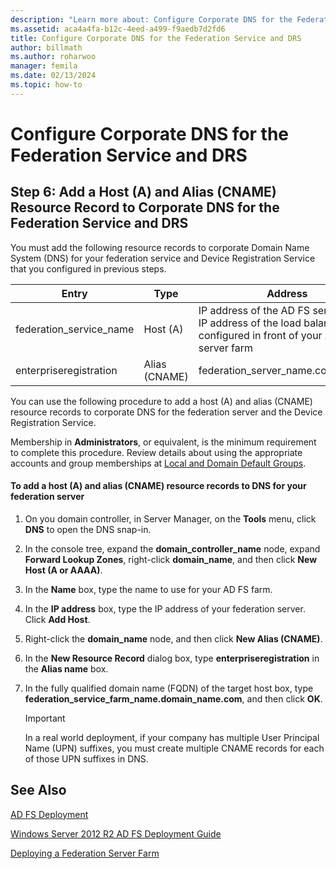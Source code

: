 ```yaml
---
description: "Learn more about: Configure Corporate DNS for the Federation Service and DRS"
ms.assetid: aca4a4fa-b12c-4eed-a499-f9aedb7d2fd6
title: Configure Corporate DNS for the Federation Service and DRS
author: billmath
ms.author: roharwoo
manager: femila
ms.date: 02/13/2024
ms.topic: how-to
---
```


# Configure Corporate DNS for the Federation Service and DRS

## Step 6: Add a Host \(A\) and Alias \(CNAME\) Resource Record to Corporate DNS for the Federation Service and DRS
You must add the following resource records to corporate Domain Name System \(DNS\) for your federation service and Device Registration Service that you configured in previous steps.

|Entry|Type|Address|
|---------|--------|-----------|
|federation\_service\_name|Host \(A\)|IP address of the AD FS server or the IP address of the load balancer that is configured in front of your AD FS server farm|
|enterpriseregistration|Alias \(CNAME\)|federation\_server\_name.contoso.com|

You can use the following procedure to add a host \(A\) and alias \(CNAME\) resource records to corporate DNS for the federation server and the Device Registration Service.

Membership in **Administrators**, or equivalent, is the minimum requirement to complete this procedure.  Review details about using the appropriate accounts and group memberships at [Local and Domain Default Groups](/previous-versions/orphan-topics/ws.10/dd728026(v=ws.10)).

#### To add a host \(A\) and alias \(CNAME\) resource records to DNS for your federation server

1.  On you domain controller, in Server Manager, on the **Tools** menu, click **DNS** to open the DNS snap\-in.

2.  In the console tree, expand the **domain\_controller\_name** node, expand **Forward Lookup Zones**, right\-click **domain\_name**, and then click **New Host \(A or AAAA\)**.

3.  In the **Name** box, type the name to use for your AD FS farm.

4.  In the **IP address** box, type the IP address of your federation server. Click **Add Host**.

5.  Right\-click the **domain\_name** node, and then click **New Alias \(CNAME\)**.

6.  In the **New Resource Record** dialog box, type **enterpriseregistration** in the **Alias name** box.

7.  In the fully qualified domain name \(FQDN\) of the target host box, type **federation\_service\_farm\_name.domain\_name.com**, and then click **OK**.

    > [!IMPORTANT]
    > In a real world deployment, if your company has multiple User Principal Name \(UPN\) suffixes, you must create multiple CNAME records for each of those UPN suffixes in DNS.

## See Also

[AD FS Deployment](../../ad-fs/AD-FS-Deployment.md)

[Windows Server 2012 R2 AD FS Deployment Guide](../../ad-fs/deployment/Windows-Server-2012-R2-AD-FS-Deployment-Guide.md)

[Deploying a Federation Server Farm](../../ad-fs/deployment/Deploying-a-Federation-Server-Farm.md)
